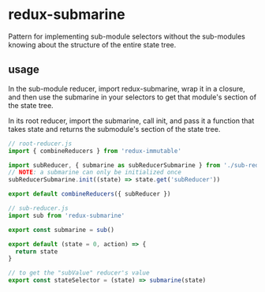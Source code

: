 # redux-submarine

Pattern for implementing sub-module selectors without the sub-modules knowing about the
structure of the entire state tree.

## usage

In the sub-module reducer, import redux-submarine, wrap it in a closure, and then use the submarine
in your selectors to get that module's  section of the state tree.

In its root reducer, import the submarine, call init, and pass it a function that takes state and
returns the submodule's section of the state tree.

```javascript
// root-reducer.js
import { combineReducers } from 'redux-immutable'

import subReducer, { submarine as subReducerSubmarine } from './sub-reducer.js'
// NOTE: a submarine can only be initialized once
subReducerSubmarine.init((state) => state.get('subReducer'))

export default combineReducers({ subReducer })
```

```javascript
// sub-reducer.js
import sub from 'redux-submarine'

export const submarine = sub()

export default (state = 0, action) => {
  return state
}

// to get the "subValue" reducer's value
export const stateSelector = (state) => submarine(state)
```